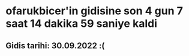 # ofarukbicer'in gidisine son 4 gun 7 saat 14 dakika 59 saniye kaldi

## Gidis tarihi: 30.09.2022 :(